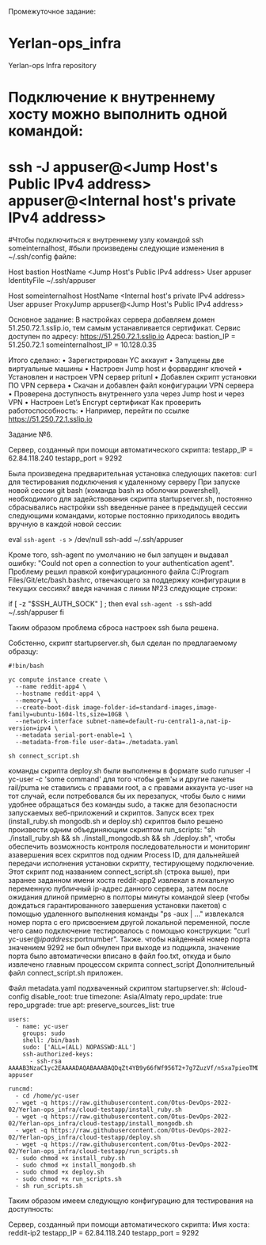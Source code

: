 Промежуточное задание:
# Yerlan-ops_infra
Yerlan-ops Infra repository
# Подключение к внутреннему хосту можно выполнить одной командой:
# ssh -J appuser@<Jump Host's Public IPv4 address> appuser@<Internal host's private IPv4 address>

#Чтобы подключиться к внутреннему узлу командой ssh someinternalhost,
#были произведены следующие изменения в ~/.ssh/config файле:

Host bastion
   HostName <Jump Host's Public IPv4 address>
   User appuser
   IdentityFile ~/.ssh/appuser

Host someinternalhost
   HostName <Internal host's private IPv4 address>
   User appuser
   ProxyJump appuser@<Jump Host's Public IPv4 address>

Основное задание:
В настройках сервера добавляем домен 51.250.72.1.sslip.io, тем самым устанавливается сертификат.
Сервис доступен по адресу:
https://51.250.72.1.sslip.io
Адреса:
bastion_IP = 51.250.72.1
someinternalhost_IP = 10.128.0.35

Итого сделано:
• Зарегистрирован YC аккаунт
• Запущены две виртуальные машины
• Настроен Jump host и форвардинг ключей
• Установлен и настроен VPN сервер pritunl
• Добавлен скрипт установки ПО VPN сервера
• Скачан и добавлен файл конфигурации VPN сервера
• Проверена доступность внутреннего узла через Jump host и через VPN
• Настроен Let’s Encrypt сертификат
Как проверить работоспособность:
• Например, перейти по ссылке https://51.250.72.1.sslip.io

Задание №6.

Сервер, созданный при помощи автоматического скрипта:
testapp_IP = 62.84.118.240
testapp_port = 9292

Была произведена предварительная установка следующих пакетов: curl для тестирования подключения к удаленному серверу
При запуске новой сессии git bash (команда bash из оболочки powershell), необходимого для задействования скрипта startupserver.sh, постоянно сбрасывались настройки ssh введенные ранее в предыдущей сессии следующими командами, которые постоянно приходилось вводить вручную в каждой новой сессии:

eval `ssh-agent -s` > /dev/null
ssh-add ~/.ssh/appuser

Кроме того, ssh-agent по умолчанию не был запущен и выдавал ошибку: "Could not open a connection to your authentication agent".
Проблему решил правкой конфигурационного файла C:/Program Files/Git/etc/bash.bashrc, отвечающего за поддержку конфигурации в текущих сессиях?
введя начиная с линии №23 следующие строки:

if [ -z "$SSH_AUTH_SOCK" ] ; then
    eval `ssh-agent -s`
    ssh-add ~/.ssh/appuser
fi

Таким образом проблема сброса настроек ssh была решена.

Собстенно, скрипт startupserver.sh, был сделан по предлагаемому образцу:

	#!bin/bash

	yc compute instance create \
	  --name reddit-app4 \
	  --hostname reddit-app4 \
	  --memory=4 \
	  --create-boot-disk image-folder-id=standard-images,image-family=ubuntu-1604-lts,size=10GB \
	  --network-interface subnet-name=default-ru-central1-a,nat-ip-version=ipv4 \
	  --metadata serial-port-enable=1 \
	  --metadata-from-file user-data=./metadata.yaml

	sh connect_script.sh

команды скрипта deploy.sh были выполнены в формате sudo runuser -l yc-user -c 'some command' для того чтобы gem'ы и другие пакеты rail/puma не ставились с правами root, а с правами аккаунта yc-user на тот случай, если потребовался бы их перезапуск, чтобы было с ними удобнее обращаться без команды sudo, а также для безопасности запускаемых веб-приложений и скриптов.
Запуск всех трех (install_ruby.sh mongodb.sh и deploy.sh) скриптов было решено произвести одним объединяющим скриптом run_scripts: "sh ./install_ruby.sh && sh ./install_mongodb.sh && sh ./deploy.sh", чтобы обеспечить возможность контроля последовательности и мониторинг азавершения всех скриптов под одним Process ID, для дальнейшей передачи исполнения установки скрипту, тестирующему подключение. Этот скрипт под названием connect_script.sh (строка выше), при заранее заданном имени хоста reddit-app2 извлекал в локальную переменную публичный ip-адрес данного сервера, затем после ожидания длиной примерно в полторы минуты командой sleep (чтобы дождаться гарантированного завершения установки пакетов) с помощью удаленного выполнения команды "ps -aux | ..." извлекался номер порта с его присвоением другой локальной переменной, после чего само подключение тестировалось с помощью конструкции: "curl yc-user@$ipaddress:$portnumber". Также. чтобы найденный номер порта значением 9292 не был обнулен при выходе из подцикла, значение порта было автоматически вписано в файл foo.txt, откуда и было извлечено главным процессом скрипта connect_script
Дополнительный файл connect_script.sh приложен.

Файл metadata.yaml подхваченный скриптом startupserver.sh:
	#cloud-config
	disable_root: true
	timezone: Asia/Almaty
	repo_update: true
	repo_upgrade: true
	apt:
	  preserve_sources_list: true

	users:
	  - name: yc-user
		groups: sudo
		shell: /bin/bash
		sudo: ['ALL=(ALL) NOPASSWD:ALL']
		ssh-authorized-keys:
		  - ssh-rsa AAAAB3NzaC1yc2EAAAADAQABAAABAQDqZt4YB9y66fWf956T2+7g7ZuzVf/nSxa7pieoTMDOPt+MraABHNQwPPPqPGI+8uX6p0tLIEB+2Rq4vQNkpJx4m2gl/F+EfF+lM5rgCrQjFT9RsxhZqY7Jx5ECqHn356ASc19sdy0mNODaOcpefavB+JtynQQORZPTSEYCi97VgX2kBjVQZ6XrUc4jXwKJzWrcD2HJpygRiYzApWrsRCzoiBVbcNWGfbUZ8nEyQEvO45GaP71jqBmTfbGnoomsaJ8vqOJDgaTojDA/Z4GEJvNRp3CaldyVRPlMNUQSEI+BZAu5uxr0ZJFRpIVWFQqIe7MjXZPHz3wDYJJ8YcYrxtl9 appuser

	runcmd:
	  - cd /home/yc-user
	  - wget -q https://raw.githubusercontent.com/Otus-DevOps-2022-02/Yerlan-ops_infra/cloud-testapp/install_ruby.sh
	  - wget -q https://raw.githubusercontent.com/Otus-DevOps-2022-02/Yerlan-ops_infra/cloud-testapp/install_mongodb.sh
	  - wget -q https://raw.githubusercontent.com/Otus-DevOps-2022-02/Yerlan-ops_infra/cloud-testapp/deploy.sh
	  - wget -q https://raw.githubusercontent.com/Otus-DevOps-2022-02/Yerlan-ops_infra/cloud-testapp/run_scripts.sh
	  - sudo chmod +x install_ruby.sh
	  - sudo chmod +x install_mongodb.sh
	  - sudo chmod +x deploy.sh
	  - sudo chmod +x run_scripts.sh
	  - sh run_scripts.sh


Таким образом имеем следующую конфигурацию для тестирования на доступность:

Сервер, созданный при помощи автоматического скрипта:
Имя хоста: reddit-ip2
testapp_IP = 62.84.118.240
testapp_port = 9292
